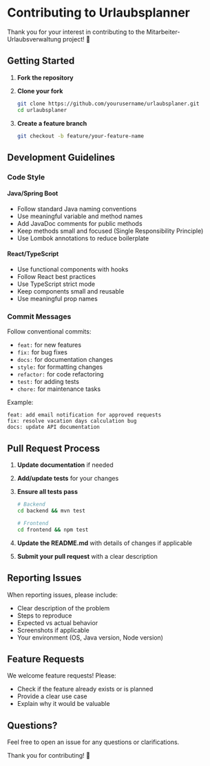 # Contributing to Urlaubsplanner

Thank you for your interest in contributing to the Mitarbeiter-Urlaubsverwaltung project! 🎉

## Getting Started

1. **Fork the repository**
2. **Clone your fork**
   ```bash
   git clone https://github.com/yourusername/urlaubsplaner.git
   cd urlaubsplaner
   ```

3. **Create a feature branch**
   ```bash
   git checkout -b feature/your-feature-name
   ```

## Development Guidelines

### Code Style

#### Java/Spring Boot
- Follow standard Java naming conventions
- Use meaningful variable and method names
- Add JavaDoc comments for public methods
- Keep methods small and focused (Single Responsibility Principle)
- Use Lombok annotations to reduce boilerplate

#### React/TypeScript
- Use functional components with hooks
- Follow React best practices
- Use TypeScript strict mode
- Keep components small and reusable
- Use meaningful prop names

### Commit Messages

Follow conventional commits:
- `feat:` for new features
- `fix:` for bug fixes
- `docs:` for documentation changes
- `style:` for formatting changes
- `refactor:` for code refactoring
- `test:` for adding tests
- `chore:` for maintenance tasks

Example:
```
feat: add email notification for approved requests
fix: resolve vacation days calculation bug
docs: update API documentation
```

## Pull Request Process

1. **Update documentation** if needed
2. **Add/update tests** for your changes
3. **Ensure all tests pass**
   ```bash
   # Backend
   cd backend && mvn test
   
   # Frontend
   cd frontend && npm test
   ```

4. **Update the README.md** with details of changes if applicable
5. **Submit your pull request** with a clear description

## Reporting Issues

When reporting issues, please include:
- Clear description of the problem
- Steps to reproduce
- Expected vs actual behavior
- Screenshots if applicable
- Your environment (OS, Java version, Node version)

## Feature Requests

We welcome feature requests! Please:
- Check if the feature already exists or is planned
- Provide a clear use case
- Explain why it would be valuable

## Questions?

Feel free to open an issue for any questions or clarifications.

Thank you for contributing! 🙏
